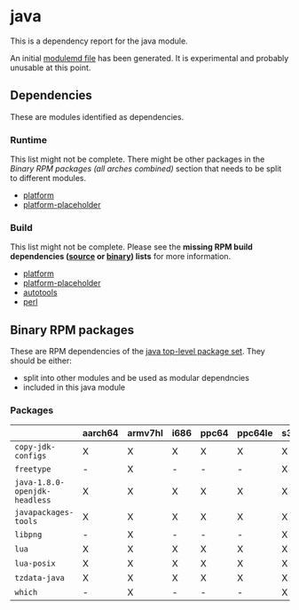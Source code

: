 # java
This is a dependency report for the java module.

An initial [modulemd file](java.yaml) has been generated. It is experimental and probably unusable at this point.
## Dependencies
These are modules identified as dependencies.
### Runtime
This list might not be complete. There might be other packages in the *Binary RPM packages (all arches combined)* section that needs to be split to different modules.
* [platform](../platform)
* [platform-placeholder](../platform-placeholder)
### Build
This list might not be complete.
Please see the **missing RPM build dependencies ([source](all/buildtime-source-packages-short.txt) or [binary](all/buildtime-binary-packages-short.txt)) lists** for more information.
* [platform](../platform)
* [platform-placeholder](../platform-placeholder)
* [autotools](../autotools)
* [perl](../perl)
## Binary RPM packages
These are RPM dependencies of the [java top-level package set](java.csv). They should be either:
* split into other modules and be used as modular dependncies
* included in this java module
### Packages
| |aarch64 |armv7hl |i686 |ppc64 |ppc64le |s390x |x86_64 |
|---|---|---|---|---|---|---|---|
| `copy-jdk-configs` | X | X | X | X | X | X | X |
| `freetype` | - | X | - | - | - | X | - |
| `java-1.8.0-openjdk-headless` | X | X | X | X | X | X | X |
| `javapackages-tools` | X | X | X | X | X | X | X |
| `libpng` | - | X | - | - | - | X | - |
| `lua` | X | X | X | X | X | X | X |
| `lua-posix` | X | X | X | X | X | X | X |
| `tzdata-java` | X | X | X | X | X | X | X |
| `which` | - | X | - | - | - | X | - |
